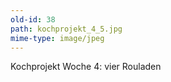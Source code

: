 ```yaml
---
old-id: 38
path: kochprojekt_4_5.jpg
mime-type: image/jpeg
---
```

Kochprojekt Woche 4:
vier Rouladen
